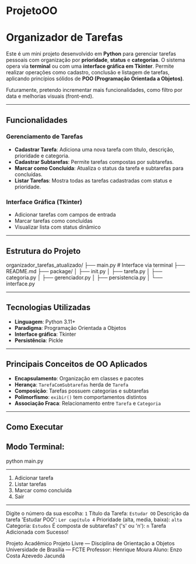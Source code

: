 # ProjetoOO
#  Organizador de Tarefas

Este é um mini projeto desenvolvido em **Python** para gerenciar tarefas pessoais com organização por **prioridade**, **status** e **categorias**. O sistema opera via **terminal** ou com uma **interface gráfica em Tkinter**. Permite realizar operações como cadastro, conclusão e listagem de tarefas, aplicando princípios sólidos de **POO (Programação Orientada a Objetos)**.

Futuramente, pretendo incrementar mais funcionalidades, como filtro por data e melhorias visuais (front-end).

---

##  Funcionalidades

###  Gerenciamento de Tarefas

- **Cadastrar Tarefa**: Adiciona uma nova tarefa com título, descrição, prioridade e categoria.
- **Cadastrar Subtarefas**: Permite tarefas compostas por subtarefas.
- **Marcar como Concluída**: Atualiza o status da tarefa e subtarefas para concluídas.
- **Listar Tarefas**: Mostra todas as tarefas cadastradas com status e prioridade.

###  Interface Gráfica (Tkinter)

- Adicionar tarefas com campos de entrada
- Marcar tarefas como concluídas
- Visualizar lista com status dinâmico

---

##  Estrutura do Projeto

organizador_tarefas_atualizado/
├── main.py # Interface via terminal
├── README.md
├── package/
│ ├── init.py
│ ├── tarefa.py
│ ├── categoria.py
│ ├── gerenciador.py
│ ├── persistencia.py
│ └── interface.py


---

##  Tecnologias Utilizadas

- **Linguagem**: Python 3.11+
- **Paradigma**: Programação Orientada a Objetos
- **Interface gráfica**: Tkinter
- **Persistência**: Pickle

---

##  Principais Conceitos de OO Aplicados

- **Encapsulamento**: Organização em classes e pacotes
- **Herança**: `TarefaComSubtarefas` herda de `Tarefa`
- **Composição**: Tarefas possuem categorias e subtarefas
- **Polimorfismo**: `exibir()` tem comportamentos distintos
- **Associação Fraca**: Relacionamento entre `Tarefa` e `Categoria`

---

##  Como Executar

## Modo Terminal:
python main.py

-----------------------------
1. Adicionar tarefa
2. Listar tarefas
3. Marcar como concluída
4. Sair
-----------------------------
Digite o número da sua escolha: `1`
Título da Tarefa: `Estudar OO`
Descrição da tarefa 'Estudar POO': `Ler capítulo 4`
Prioridade (alta, media, baixa): `alta`
Categoria: `Estudos`
É composta de subtarefas? ('s' ou 'n'): `n`
Tarefa Adicionada com Sucesso!

 Projeto Acadêmico
Projeto Livre — Disciplina de Orientação a Objetos
Universidade de Brasília — FCTE
Professor: Henrique Moura
Aluno: Enzo Costa Azevedo Jacundá
